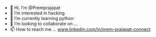 - 👋 Hi, I’m @Premprajapat
- 👀 I’m interested in hacking
- 🌱 I’m currently learning python
- 💞️ I’m looking to collaborate on ...
- 📫 How to reach me ... www.linkedin.com/in/prem-prajapat-connect

<!---
Premkumarprajapat/Premkumarprajapat is a ✨ special ✨ repository because its `README.md` (this file) appears on your GitHub profile.
You can click the Preview link to take a look at your changes.
--->
